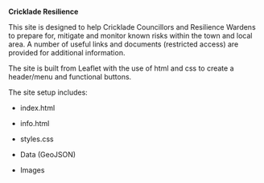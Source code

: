**Cricklade Resilience**

This site is designed to help Cricklade Councillors and Resilience Wardens to prepare for, mitigate and monitor known risks within the town and local area.
A number of useful links and documents (restricted access) are provided for additional information. 

The site is built from Leaflet with the use of html and css to create a header/menu and functional buttons.

The site setup includes:
- index.html
- info.html
- styles.css

- Data (GeoJSON)
- Images
